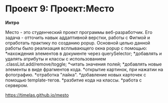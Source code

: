 # Проект 9: Проект:Место

**Интро**

Место - это студенческий проект программы веб-разработчик. Его задача - отточить навык аддаптивной верстки, работы с Фигмой и отработать практику по созданию popup.
Основной целью данной работы было реализация всплывающего окна popup с помощью:
*нахождения элементов в документе через querySelector;
*добавлять и удалять атрибуты и классы с использованием .classList.add/remove/toggle;
*читать значения полей;
*добавлять новые элементы в виде фрагментов кода.
*открытие картинок, при нажатии на фотографию.
*отработка "лайка".
*добавление новых карточек с помощью template-тегов.
*разбитие кода на классы.
*работа с сервером.

https://timelas.github.io/mesto

